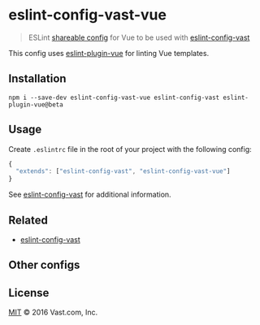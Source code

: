# eslint-config-vast-vue
> ESLint [shareable config](http://eslint.org/docs/developer-guide/shareable-configs.html) for Vue to be used with [eslint-config-vast](https://github.com/vast-engineering/eslint-config-vast)

<!-- [![NPM version](https://badge.fury.io/js/eslint-config-vast-react.svg)](https://www.npmjs.org/package/eslint-config-vast-react) [![Dependency Status](https://david-dm.org/vast-engineering/eslint-config-vast-react.svg)](https://david-dm.org/vast-engineering/eslint-config-vast-react) [![devDependency Status](https://david-dm.org/vast-engineering/eslint-config-vast-react/dev-status.svg)](https://david-dm.org/vast-engineering/eslint-config-vast-react?type=dev) [![devDependency Status](https://david-dm.org/vast-engineering/eslint-config-vast-react/peer-status.svg)](https://david-dm.org/vast-engineering/eslint-config-vast-react?type=peer) -->

This config uses [eslint-plugin-vue](https://github.com/vuejs/eslint-plugin-vue) for linting Vue templates.

## Installation

    npm i --save-dev eslint-config-vast-vue eslint-config-vast eslint-plugin-vue@beta

## Usage

Create `.eslintrc` file in the root of your project with the following config:

```javascript
{
  "extends": ["eslint-config-vast", "eslint-config-vast-vue"]
}
```

See [eslint-config-vast](https://github.com/vast-engineering/eslint-config-vast) for additional information.

## Related
- [eslint-config-vast](https://github.com/vast-engineering/eslint-config-vast)

## Other configs

<!-- - [eslint-config-airbnb](https://github.com/airbnb/javascript/tree/master/packages/eslint-config-airbnb) for [Airbnb JavaScript Style Guide](https://github.com/airbnb/javascript)
- [eslint-config-xo-react](https://github.com/sindresorhus/eslint-config-xo-react) for [XO](https://github.com/sindresorhus/xo) ESLint-based linter -->


## License

[MIT](LICENSE) © 2016 Vast.com, Inc.